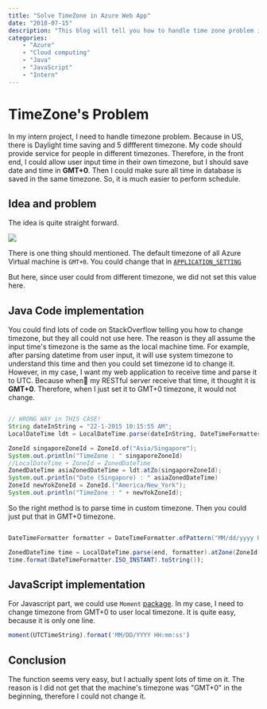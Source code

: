 ```yaml
---
title: "Solve TimeZone in Azure Web App"
date: "2018-07-15"
description: "This blog will tell you how to handle time zone problem in Azure and Java"
categories:
    - "Azure"
    - "Cloud computing"
    - "Java"
    - "JavaScript"
    - "Intern"
---
```


# TimeZone's Problem

In my intern project, I need to handle timezone problem. Because in US, there is Daylight time saving and 5 diffferent timezone. My code should provide service for people in different timezones. Therefore, in the front end, I could allow user input time in their own timezone, but I should save date and time in **GMT+0**. Then I could make sure all time in database is saved in the same timezone. So, it is much easier to perform schedule.


## Idea and problem

The idea is quite straight forward.

<img src='https://g.gravizo.com/svg?
digraph G { 
    rankdir=LR;
    A [label="User TimeZone Input"],
    B [label="GMT+0 TimeZone"],
    C [label="User TimeZone Output"],
    A -> B,
    B -> C,
    }
'/>

There is one thing should mentioned. The default timezone of all Azure Virtual machine is `GMT+0`. You could change that in [`APPLICATION_SETTING`](https://github.com/MicrosoftDocs/azure-docs/blob/master/articles/app-service/app-service-web-configuration-and-management-faq.md#how-do-i-set-the-server-time-zone-for-my-web-app)

But here, since user could from different timezone, we did not set this value here.

## Java Code implementation

You could find lots of code on StackOverflow telling you how to change timezone, but they all could not use here. The reason is they all assume the input time's timezone is the same as the local machine time. For example, after parsing datetime from user input, it will use system timezone to understand this time and then you could set timezone id to change it. However, in my case, I want my web application to receive time and parse it to UTC. Because when my RESTful server receive that time, it thought it is **GMT+0**. Therefore, when I just set it to GMT+0 timezone, it would not change. 

```java

// WRONG WAY in THIS CASE!
String dateInString = "22-1-2015 10:15:55 AM";
LocalDateTime ldt = LocalDateTime.parse(dateInString, DateTimeFormatter.ofPattern(DATE_FORMAT));

ZoneId singaporeZoneId = ZoneId.of("Asia/Singapore");
System.out.println("TimeZone : " singaporeZoneId)
//LocalDateTime + ZoneId = ZonedDateTime
ZonedDateTime asiaZonedDateTime = ldt.atZo(singaporeZoneId);
System.out.println("Date (Singapore) : " asiaZonedDateTime)
ZoneId newYokZoneId = ZoneId.("America/New_York");
System.out.println("TimeZone : " + newYokZoneId);

```

So the right method is to parse time in custom timezone. Then you could just put that in GMT+0 timezone.

```java

DateTimeFormatter formatter = DateTimeFormatter.ofPattern("MM/dd/yyyy HH:mm:ss");

ZonedDateTime time = LocalDateTime.parse(end, formatter).atZone(ZoneId.of("America/New_York"));
time.format(DateTimeFormatter.ISO_INSTANT).toString());

```

## JavaScript implementation

For Javascript part, we could use `Moment` [package](https://momentjs.com/). In my case, I need to change timezone from GMT+0 to user local timezone. It is quite easy, because it is only one line.

```javascript
moment(UTCTimeString).format('MM/DD/YYYY HH:mm:ss')
```

## Conclusion

The function seems very easy, but I actually spent lots of time on it. The reason is I did not get that the machine's timezone was "GMT+0" in the beginning, therefore I could not change it.